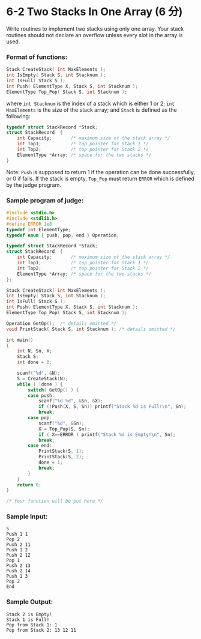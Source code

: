 # 6-2 Two Stacks In One Array (6 分)

Write routines to implement two stacks using only one array. Your stack routines should not declare an overflow unless every slot in the array is used.

### Format of functions:

```c
Stack CreateStack( int MaxElements );
int IsEmpty( Stack S, int Stacknum );
int IsFull( Stack S );
int Push( ElementType X, Stack S, int Stacknum );
ElementType Top_Pop( Stack S, int Stacknum );
```

where `int Stacknum` is the index of a stack which is either 1 or 2; `int MaxElements` is the size of the stack array; and `Stack` is defined as the following:

```c
typedef struct StackRecord *Stack;
struct StackRecord  {
    int Capacity;       /* maximum size of the stack array */
    int Top1;           /* top pointer for Stack 1 */
    int Top2;           /* top pointer for Stack 2 */
    ElementType *Array; /* space for the two stacks */
}
```

Note: `Push` is supposed to return 1 if the operation can be done successfully, or 0 if fails. If the stack is empty, `Top_Pop` must return `ERROR` which is defined by the judge program.

### Sample program of judge:

```c
#include <stdio.h>
#include <stdlib.h>
#define ERROR 1e8
typedef int ElementType;
typedef enum { push, pop, end } Operation;

typedef struct StackRecord *Stack;
struct StackRecord  {
    int Capacity;       /* maximum size of the stack array */
    int Top1;           /* top pointer for Stack 1 */
    int Top2;           /* top pointer for Stack 2 */
    ElementType *Array; /* space for the two stacks */
};

Stack CreateStack( int MaxElements );
int IsEmpty( Stack S, int Stacknum );
int IsFull( Stack S );
int Push( ElementType X, Stack S, int Stacknum );
ElementType Top_Pop( Stack S, int Stacknum );

Operation GetOp();  /* details omitted */
void PrintStack( Stack S, int Stacknum ); /* details omitted */

int main()
{
    int N, Sn, X;
    Stack S;
    int done = 0;

    scanf("%d", &N);
    S = CreateStack(N);
    while ( !done ) {
        switch( GetOp() ) {
        case push: 
            scanf("%d %d", &Sn, &X);
            if (!Push(X, S, Sn)) printf("Stack %d is Full!\n", Sn);
            break;
        case pop:
            scanf("%d", &Sn);
            X = Top_Pop(S, Sn);
            if ( X==ERROR ) printf("Stack %d is Empty!\n", Sn);
            break;
        case end:
            PrintStack(S, 1);
            PrintStack(S, 2);
            done = 1;
            break;
        }
    }
    return 0;
}

/* Your function will be put here */
```

### Sample Input:

```in
5
Push 1 1
Pop 2
Push 2 11
Push 1 2
Push 2 12
Pop 1
Push 2 13
Push 2 14
Push 1 3
Pop 2
End
```

### Sample Output:

```out
Stack 2 is Empty!
Stack 1 is Full!
Pop from Stack 1: 1
Pop from Stack 2: 13 12 11
```